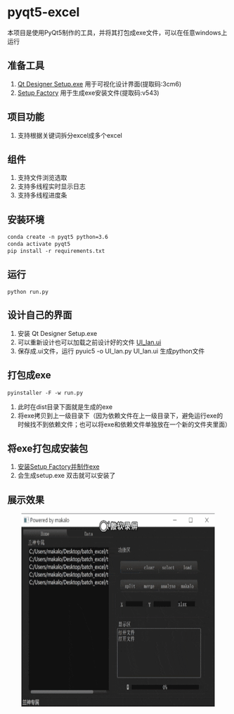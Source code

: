 # pyqt5-excel
本项目是使用PyQt5制作的工具，并将其打包成exe文件，可以在任意windows上运行

## 准备工具
1. [Qt Designer Setup.exe](https://pan.baidu.com/s/1rpjv6gXCFKcRTKXZU3RqLA) 用于可视化设计界面(提取码:3cm6)
2. [Setup Factory](https://pan.baidu.com/s/1cbqwL1M3MxDjO2UQJ6HpXA) 用于生成exe安装文件(提取码:v543)

## 项目功能
1. 支持根据关键词拆分excel成多个excel

## 组件
1. 支持文件浏览选取
2. 支持多线程实时显示日志
3. 支持多线程进度条

## 安装环境
```
conda create -n pyqt5 python=3.6
conda activate pyqt5
pip install -r requirements.txt
```
## 运行
```
python run.py
```
## 设计自己的界面
1. 安装 Qt Designer Setup.exe
2. 可以重新设计也可以加载之前设计好的文件 [UI_lan.ui](./UI_lan.ui)
3. 保存成.ui文件，运行 pyuic5 -o UI_lan.py UI_lan.ui 生成python文件

## 打包成exe
```
pyinstaller -F -w run.py
```
1. 此时在dist目录下面就是生成的exe
2. 将exe拷贝到上一级目录下（因为依赖文件在上一级目录下，避免运行exe的时候找不到依赖文件；也可以将exe和依赖文件单独放在一个新的文件夹里面）

## 将exe打包成安装包
1. [安装Setup Factory并制作exe](https://blog.csdn.net/u010188178/article/details/82500833)
2. 会生成setup.exe 双击就可以安装了

## 展示效果
<div align=center><img width="440" height="440" src="https://github.com/makalo/pyqt5-excel/blob/windows/show/show.mp4.gif"/></div>











